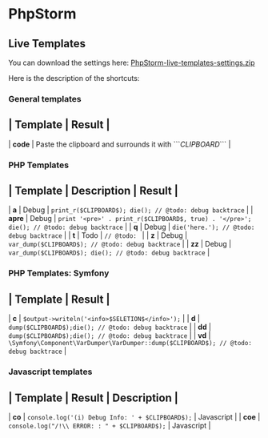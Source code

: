 # PhpStorm

## Live Templates

You can download the settings here: [PhpStorm-live-templates-settings.zip](./PhpStorm-live-templates-settings.zip)

Here is the description of the shortcuts:

### General templates

| Template | Result |
--------
| **code** | Paste the clipboard and surrounds it with \`\`\`$CLIPBOARD$\`\`\` |

### PHP Templates

| Template | Description | Result |
--------
| **a** | Debug | `print_r($CLIPBOARD$); die(); // @todo: debug backtrace` |
| **apre** | Debug | `print '<pre>' . print_r($CLIPBOARD$, true) . '</pre>'; die(); // @todo: debug backtrace` |
| **q** | Debug | `die('here.'); // @todo: debug backtrace` |
| **t** | Todo | `// @todo: ` |
| **z** | Debug | `var_dump($CLIPBOARD$); // @todo: debug backtrace` |
| **zz** | Debug | `var_dump($CLIPBOARD$); die(); // @todo: debug backtrace` |

### PHP Templates: Symfony

| Template | Result |
--------
| **c** | `$output->writeln('<info>$SELETION$</info>');` |
| **d** | `dump($CLIPBOARD$);die(); // @todo: debug backtrace` |
| **dd** | `dump($CLIPBOARD$);die(); // @todo: debug backtrace` |
| **vd** | `\Symfony\Component\VarDumper\VarDumper::dump($CLIPBOARD$); // @todo: debug backtrace` |

### Javascript templates

| Template | Result | Description |
--------
| **co** | `console.log('(i) Debug Info: ' + $CLIPBOARD$);` | Javascript |
| **coe** | `console.log("/!\\ ERROR: : " + $CLIPBOARD$);` | Javascript |
